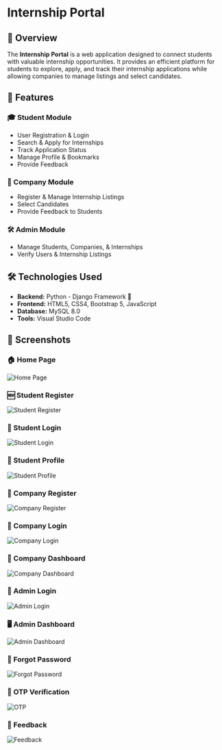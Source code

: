 # Internship Portal

## 📌 Overview
The **Internship Portal** is a web application designed to connect students with valuable internship opportunities. It provides an efficient platform for students to explore, apply, and track their internship applications while allowing companies to manage listings and select candidates.

## 🚀 Features

### 🎓 Student Module
- User Registration & Login  
- Search & Apply for Internships  
- Track Application Status  
- Manage Profile & Bookmarks  
- Provide Feedback

### 🏢 Company Module
- Register & Manage Internship Listings  
- Select Candidates  
- Provide Feedback to Students

### 🛠️ Admin Module
- Manage Students, Companies, & Internships  
- Verify Users & Internship Listings

## 🛠️ Technologies Used
- **Backend:** Python - Django Framework 🐍  
- **Frontend:** HTML5, CSS4, Bootstrap 5, JavaScript  
- **Database:** MySQL 8.0  
- **Tools:** Visual Studio Code  

## 📸 Screenshots

### 🏠 Home Page  
![Home Page](screenshots/HomePage.png)

### 🆕 Student Register  
![Student Register](screenshots/StudentRegsiter.png)

### 🔐 Student Login  
![Student Login](screenshots/StudentLogin.png)

### 👤 Student Profile  
![Student Profile](screenshots/StudentProfile.png)

### 📝 Company Register  
![Company Register](screenshots/CompanyRegister.png)

### 🔐 Company Login  
![Company Login](screenshots/CompanyLogin.png)

### 🏢 Company Dashboard  
![Company Dashboard](screenshots/CompanyDashboard.png)

### 🔐 Admin Login  
![Admin Login](screenshots/AdminLogin.png)

### 🖥️ Admin Dashboard  
![Admin Dashboard](screenshots/AdminDashboard.png)

### 🔁 Forgot Password  
![Forgot Password](screenshots/ForgotPassword.png)

### 🔢 OTP Verification  
![OTP](screenshots/Otp.png)

### 💬 Feedback  
![Feedback](screenshots/Feedback.png)
